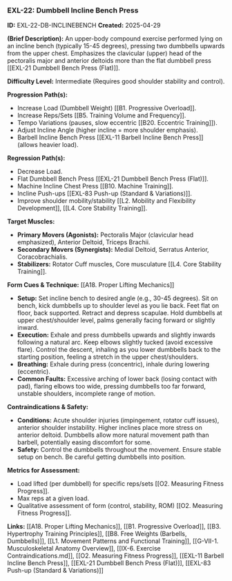### **EXL-22: Dumbbell Incline Bench Press**

**ID:** EXL-22-DB-INCLINEBENCH **Created:** 2025-04-29

**(Brief Description):** An upper-body compound exercise performed lying on an incline bench (typically 15-45 degrees), pressing two dumbbells upwards from the upper chest. Emphasizes the clavicular (upper) head of the pectoralis major and anterior deltoids more than the flat dumbbell press [[EXL-21 Dumbbell Bench Press (Flat)]].

**Difficulty Level:** Intermediate (Requires good shoulder stability and control).

**Progression Path(s):**

- Increase Load (Dumbbell Weight) [[B1. Progressive Overload]].
- Increase Reps/Sets [[B5. Training Volume and Frequency]].
- Tempo Variations (pauses, slow eccentric [[B20. Eccentric Training]]).
- Adjust Incline Angle (higher incline = more shoulder emphasis).
- Barbell Incline Bench Press [[EXL-11 Barbell Incline Bench Press]] (allows heavier load).

**Regression Path(s):**

- Decrease Load.
- Flat Dumbbell Bench Press [[EXL-21 Dumbbell Bench Press (Flat)]].
- Machine Incline Chest Press [[B10. Machine Training]].
- Incline Push-ups [[EXL-83 Push-up (Standard & Variations)]].
- Improve shoulder mobility/stability [[L2. Mobility and Flexibility Development]], [[L4. Core Stability Training]].

**Target Muscles:**

- **Primary Movers (Agonists):** Pectoralis Major (clavicular head emphasized), Anterior Deltoid, Triceps Brachii.
- **Secondary Movers (Synergists):** Medial Deltoid, Serratus Anterior, Coracobrachialis.
- **Stabilizers:** Rotator Cuff muscles, Core musculature [[L4. Core Stability Training]].

**Form Cues & Technique:** [[A18. Proper Lifting Mechanics]]

- **Setup:** Set incline bench to desired angle (e.g., 30-45 degrees). Sit on bench, kick dumbbells up to shoulder level as you lie back. Feet flat on floor, back supported. Retract and depress scapulae. Hold dumbbells at upper chest/shoulder level, palms generally facing forward or slightly inward.
- **Execution:** Exhale and press dumbbells upwards and slightly inwards following a natural arc. Keep elbows slightly tucked (avoid excessive flare). Control the descent, inhaling as you lower dumbbells back to the starting position, feeling a stretch in the upper chest/shoulders.
- **Breathing:** Exhale during press (concentric), inhale during lowering (eccentric).
- **Common Faults:** Excessive arching of lower back (losing contact with pad), flaring elbows too wide, pressing dumbbells too far forward, unstable shoulders, incomplete range of motion.

**Contraindications & Safety:**

- **Conditions:** Acute shoulder injuries (impingement, rotator cuff issues), anterior shoulder instability. Higher inclines place more stress on anterior deltoid. Dumbbells allow more natural movement path than barbell, potentially easing discomfort for some.
- **Safety:** Control the dumbbells throughout the movement. Ensure stable setup on bench. Be careful getting dumbbells into position.

**Metrics for Assessment:**

- Load lifted (per dumbbell) for specific reps/sets [[O2. Measuring Fitness Progress]].
- Max reps at a given load.
- Qualitative assessment of form (control, stability, ROM) [[O2. Measuring Fitness Progress]].

**Links:** [[A18. Proper Lifting Mechanics]], [[B1. Progressive Overload]], [[B3. Hypertrophy Training Principles]], [[B8. Free Weights (Barbells, Dumbbells)]], [[L1. Movement Patterns and Functional Training]], [[G-VII-1. Musculoskeletal Anatomy Overview]], [[IX-6. Exercise Contraindications.md]], [[O2. Measuring Fitness Progress]], [[EXL-11 Barbell Incline Bench Press]], [[EXL-21 Dumbbell Bench Press (Flat)]], [[EXL-83 Push-up (Standard & Variations)]]